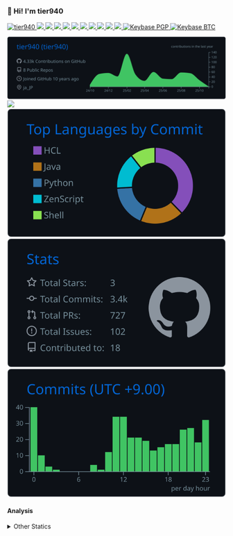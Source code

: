 ### 👋 Hi! I'm tier940

<p align="left"> 
  <a href="https://github.com/tier940/tier940/">
    <img src="https://komarev.com/ghpvc/?username=tier940" alt="tier940" />
  </a>
  <a href="http://twitter.com/tier940">
    <img height="20" src="https://img.shields.io/twitter/follow/tier940?label=Twitter&logo=twitter&style=flat" />
  </a>
  <a href="https://github.com/tier940">
    <img height="20" src="https://img.shields.io/github/followers/tier940?label=follow&logo=github&style=flat" />
  </a>
  <a href="https://www.reddit.com/user/tier940">
    <img height="20" src="https://img.shields.io/reddit/user-karma/combined/tier940?label=Reddit&logo=reddit&style=flat" />
  </a>
  <a href="https://stackoverflow.com/users/17317833/tier940">
    <img height="20" src="https://img.shields.io/stackexchange/stackoverflow/r/17317833?label=StackOverflow&logo=stack-overflow&style=flat" />
  </a>
  <a href="https://zenn.dev/tier940">
    <img height="20" src="https://zenn.badge.nikaera.com/s/tier940/likes" />
  </a>
  <a href="https://zenn.dev/tier940">
    <img height="20" src="https://zenn.badge.nikaera.com/s/tier940/followers" />
  </a>
  <a href="https://zenn.dev/tier940">
    <img height="20" src="https://zenn.badge.nikaera.com/s/tier940/articles" />
  </a>
  <a href="http://qiita.com/tier940">
    <img height="20" src="https://qiita-badge.apiapi.app/s/tier940/posts.svg" />
  </a>
  <a href="http://qiita.com/tier940">
    <img height="20" src="https://qiita-badge.apiapi.app/s/tier940/contributions.svg" />
  </a>
  <a href="https://github.com/tier940/tier940/">
    <img height="20" src="https://github.com/tier940/tier940/actions/workflows/main.yml/badge.svg" />
  </a>
  <a href="https://keybase.io/tier940">
    <img alt="Keybase PGP" src="https://img.shields.io/keybase/pgp/tier940">
  </a>
  <a href="https://keybase.io/tier940">
    <img alt="Keybase BTC" src="https://img.shields.io/keybase/btc/tier940">
  </a>
</p>

[![](https://raw.githubusercontent.com/tier940/tier940/main/profile-summary-card-output/github_dark/0-profile-details.svg)](https://github.com/vn7n24fzkq/github-profile-summary-cards)
[![](https://raw.githubusercontent.com/tier940/tier940/main/profile-summary-card-output/github_dark/1-repos-per-language.svg)](https://github.com/vn7n24fzkq/github-profile-summary-cards) [![](https://raw.githubusercontent.com/tier940/tier940/main/profile-summary-card-output/github_dark/2-most-commit-language.svg)](https://github.com/vn7n24fzkq/github-profile-summary-cards)
[![](https://raw.githubusercontent.com/tier940/tier940/main/profile-summary-card-output/github_dark/3-stats.svg)](https://github.com/vn7n24fzkq/github-profile-summary-cards) [![](https://raw.githubusercontent.com/tier940/tier940/main/profile-summary-card-output/github_dark/4-productive-time.svg)](https://github.com/vn7n24fzkq/github-profile-summary-cards)


#### Analysis
<!-- <img height="150" src="https://github.com/tier940/tier940/blob/master/images/stat.svg" alt="Alternative Text"/> -->

<details>
  <summary>Other Statics</summary>
  <!--START_SECTION:waka-->
![Code Time](http://img.shields.io/badge/Code%20Time-2%2C953%20hrs%2035%20mins-blue)

**🐱 My GitHub Data** 

> 📦 20.4 kB Used in GitHub's Storage 
 > 
> 💼 Opted to Hire
 > 
> 📜 10 Public Repositories 
 > 
> 🔑 1 Private Repositories 
 > 
**I'm an Early 🐤** 

```text
🌞 Morning                1575 commits        ████░░░░░░░░░░░░░░░░░░░░░   16.34 % 
🌆 Daytime                3433 commits        █████████░░░░░░░░░░░░░░░░   35.62 % 
🌃 Evening                3526 commits        █████████░░░░░░░░░░░░░░░░   36.58 % 
🌙 Night                  1105 commits        ███░░░░░░░░░░░░░░░░░░░░░░   11.46 % 
```
📅 **I'm Most Productive on Saturday** 

```text
Monday                   930 commits         ██░░░░░░░░░░░░░░░░░░░░░░░   09.65 % 
Tuesday                  1747 commits        █████░░░░░░░░░░░░░░░░░░░░   18.12 % 
Wednesday                1076 commits        ███░░░░░░░░░░░░░░░░░░░░░░   11.16 % 
Thursday                 1036 commits        ███░░░░░░░░░░░░░░░░░░░░░░   10.75 % 
Friday                   1278 commits        ███░░░░░░░░░░░░░░░░░░░░░░   13.26 % 
Saturday                 1823 commits        █████░░░░░░░░░░░░░░░░░░░░   18.91 % 
Sunday                   1749 commits        █████░░░░░░░░░░░░░░░░░░░░   18.15 % 
```


📊 **This Week I Spent My Time On** 

```text
🕑︎ Time Zone: Asia/Tokyo

💬 Programming Languages: 
Java                     7 hrs 49 mins       ███████████░░░░░░░░░░░░░░   42.18 % 
Other                    4 hrs 5 mins        ██████░░░░░░░░░░░░░░░░░░░   22.07 % 
Markdown                 1 hr 47 mins        ██░░░░░░░░░░░░░░░░░░░░░░░   09.67 % 
PHP                      1 hr 15 mins        ██░░░░░░░░░░░░░░░░░░░░░░░   06.83 % 
YAML                     1 hr 10 mins        ██░░░░░░░░░░░░░░░░░░░░░░░   06.30 % 

🔥 Editors: 
VS Code                  9 hrs 43 mins       █████████████░░░░░░░░░░░░   52.47 % 
IntelliJ                 8 hrs 48 mins       ████████████░░░░░░░░░░░░░   47.53 % 

💻 Operating System: 
Windows                  15 hrs 18 mins      █████████████████████░░░░   82.58 % 
Linux                    3 hrs 13 mins       ████░░░░░░░░░░░░░░░░░░░░░   17.42 % 
```

**I Mostly Code in Java** 

```text
Java                     12 repos            ███████████░░░░░░░░░░░░░░   44.44 % 
ZenScript                3 repos             ███░░░░░░░░░░░░░░░░░░░░░░   11.11 % 
HTML                     2 repos             ██░░░░░░░░░░░░░░░░░░░░░░░   07.41 % 
HCL                      2 repos             ██░░░░░░░░░░░░░░░░░░░░░░░   07.41 % 
Dockerfile               1 repo              █░░░░░░░░░░░░░░░░░░░░░░░░   03.70 % 
```



**Timeline**

![Lines of Code chart](https://raw.githubusercontent.com/tier940/tier940/main/assets/bar_graph.png)


 Last Updated on 14/12/2023 00:14:37 UTC
<!--END_SECTION:waka-->
</details>

